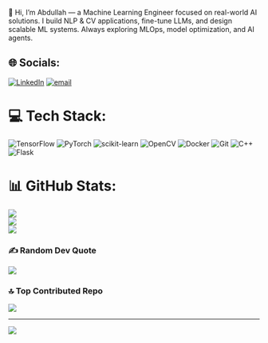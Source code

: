 👋 Hi, I’m Abdullah — a Machine Learning Engineer focused on real-world AI solutions. I build NLP & CV applications, fine-tune LLMs, and design scalable ML systems. Always exploring MLOps, model optimization, and AI agents.

## 🌐 Socials:
[![LinkedIn](https://img.shields.io/badge/LinkedIn-%230077B5.svg?logo=linkedin&logoColor=white)](https://linkedin.com/in/abdullah-al-arif-8b58542a7) [![email](https://img.shields.io/badge/Email-D14836?logo=gmail&logoColor=white)](mailto:aieng.abdullah.arif@gmail.com) 

# 💻 Tech Stack:
![TensorFlow](https://img.shields.io/badge/TensorFlow-%23FF6F00.svg?style=for-the-badge&logo=TensorFlow&logoColor=white) ![PyTorch](https://img.shields.io/badge/PyTorch-%23EE4C2C.svg?style=for-the-badge&logo=PyTorch&logoColor=white) ![scikit-learn](https://img.shields.io/badge/scikit--learn-%23F7931E.svg?style=for-the-badge&logo=scikit-learn&logoColor=white) ![OpenCV](https://img.shields.io/badge/opencv-%23white.svg?style=for-the-badge&logo=opencv&logoColor=white) ![Docker](https://img.shields.io/badge/docker-%230db7ed.svg?style=for-the-badge&logo=docker&logoColor=white) ![Git](https://img.shields.io/badge/git-%23F05033.svg?style=for-the-badge&logo=git&logoColor=white) ![C++](https://img.shields.io/badge/c++-%2300599C.svg?style=for-the-badge&logo=c%2B%2B&logoColor=white) ![Flask](https://img.shields.io/badge/flask-%23000.svg?style=for-the-badge&logo=flask&logoColor=white)
# 📊 GitHub Stats:
![](https://github-readme-stats.vercel.app/api?username=aieng-abdullah&theme=dark&hide_border=false&include_all_commits=false&count_private=false)<br/>
![](https://nirzak-streak-stats.vercel.app/?user=aieng-abdullah&theme=dark&hide_border=false)<br/>
![](https://github-readme-stats.vercel.app/api/top-langs/?username=aieng-abdullah&theme=dark&hide_border=false&include_all_commits=false&count_private=false&layout=compact)

### ✍️ Random Dev Quote
![](https://quotes-github-readme.vercel.app/api?type=horizontal&theme=radical)

### 🔝 Top Contributed Repo
![](https://github-contributor-stats.vercel.app/api?username=aieng-abdullah&limit=5&theme=dark&combine_all_yearly_contributions=true)

---
[![](https://visitcount.itsvg.in/api?id=aieng-abdullah&icon=10&color=0)](https://visitcount.itsvg.in)

<!-- Proudly created with GPRM ( https://gprm.itsvg.in ) -->
